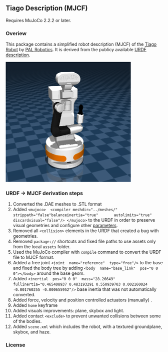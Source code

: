 ## Tiago Description (MJCF)
Requires MuJoCo 2.2.2 or later.

### Overiew

This package contains a simplified robot description (MJCF) of the [Tiago Robot](https://pal-robotics.com/robots/tiago/) by [PAL Robotics](https://pal-robotics.com/). It is derived from the publicy available [URDF description](https://github.com/pal-robotics/tiago_robot/blob/kinetic-devel/tiago_description/robots/tiago.urdf.xacro). 

<p float="left">
  <img src="tiago.png" width="400">
</p>


### URDF -> MJCF derivation steps

 1. Converted the .DAE meshes to .STL format
 2.  Added   `<mujoco>  <compiler meshdir="../meshes/" strippath="false"balanceinertia="true" 		autolimits="true" discardvisual="false"/> </mujoco>` to the URDF in order to preserve visual geometries and configure other [parameters](https://mujoco.readthedocs.io/en/stable/XMLreference.html#compiler).
 3.  Removed all `<collision>` elements in the URDF that created a bug with geometries.
 4. Removed `package://` shortcuts and fixed file paths to use assets only from the local `assets` folder. 
 5.  Used the MuJoCo compiler with `compile` command to convert the URDF file to MJCF  format.
 6. Added a free joint `<joint  name="reference"  type="free"/>` to the base and fixed the body tree by adding `<body  name="base_link"  pos="0 0 0"></body>` around the base geom.
 7. Added `<inertial  pos="0 0 0"  mass="28.26649"  fullinertia="0.465408937 0.483193291 0.550939703 0.002160024 -0.001760255 -0.000655952"/>` base inertia that was not automatically converted.
 8. Added force, velocity and position controlled actuators (manually) .
 9. Added `home` keyframe
 10. Added visuals improvements: plane, skybox and light. 
 11.  Added contact `<exclude>` to prevent unwanted collisions between some of the bodies.
 12. Added `scene.xml` which includes the robot, with a textured groundplane, skybox, and haze.


### License
